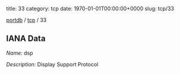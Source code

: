 title: 33
category: tcp
date: 1970-01-01T00:00:00+0000
slug: tcp/33

[portdb](/) / [tcp](/category/tcp.html) / 33


## IANA Data

_Name:_ dsp

_Description:_ Display Support Protocol

